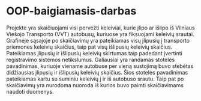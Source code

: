 # OOP-baigiamasis-darbas

Projekte yra skaičiuojami visi pervežti keleiviai, kurie įlipo ar išlipo iš Vilniaus Viešojo Transporto (VVT) autobusų, kuriuose yra fiksuojami keleivių srautai. Grafinėje sąsajoje po skaičiavimų yra pateikiamas visų įlipusių į transporto priemones keleivių skaičius, taip pat visų išlipusių keleivių skaičius. Pateikiamas įlipusių ir išlipusių keleivių skirtumas taip padedant įvertinti  registravimo sistemos netikslumus. Galiausiai yra randamas stotelės pavadinimas, kuriuoje viename autobuse per vieną sustojimą buvo stebėtas didžiausias įlipusių ir išlipusių keleivių skaičius. Šios stotelės pavadinimas pateikiamas kartu su suminiu keleivių į ir iš autobuso srautu. Taip pat po skaičiavimų yra nurodoma nuoroda iš kurios buvo paimti skaičiavimams naudoti duomenys.
